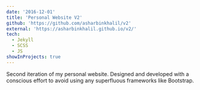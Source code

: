 ```yaml
---
date: '2016-12-01'
title: 'Personal Website V2'
github: 'https://github.com/asharbinkhalil/v2'
external: 'https://asharbinkhalil.github.io/v2/'
tech:
  - Jekyll
  - SCSS
  - JS
showInProjects: true
---
```


Second iteration of my personal website. Designed and developed with a conscious effort to avoid using any superfluous frameworks like Bootstrap.
